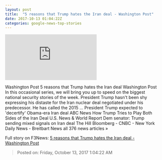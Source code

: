 ```yaml
---
layout: post
title:  "5 reasons that Trump hates the Iran deal - Washington Post"
date: 2017-10-13 01:04:22Z
categories: google-news-top-stories
---
```


![5 reasons that Trump hates the Iran deal - Washington Post](https://img.washingtonpost.com/pbox.php?url=http://img.washingtonpost.com/blogs/worldviews/files/2017/10/849534086.jpg&w=1484&op=resize&opt=1&filter=antialias&t=20170517)

Washington Post 5 reasons that Trump hates the Iran deal Washington Post In this occasional series, we will bring you up to speed on the biggest national security stories of the week. President Trump hasn't been shy expressing his distaste for the Iran nuclear deal negotiated under his predecessor. He has called the 2015 ... President Trump expected to 'decertify' Obama-era Iran deal ABC News How Trump Tries to Play Both Sides of the Iran Deal U.S. News & World Report Dem senator: Trump sending mixed signals on Iran deal The Hill Bloomberg - CNBC - New York Daily News - Breitbart News all 376 news articles »


Full story on F3News: [5 reasons that Trump hates the Iran deal - Washington Post](http://www.f3nws.com/n/QtcgeE)

> Posted on: Friday, October 13, 2017 1:04:22 AM

